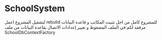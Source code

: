 # SchoolSystem
 لتشغيل المشروع اعمل rebulid للمشروع كامل من اجل تثبيت المكاتب و قاعدة البيانات مرفقة لكم في الملف المضغوط و تغيير إعدادات الاتصال بقاعدة البيانات من ملف SchoolDbContextFactory
